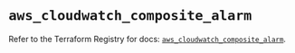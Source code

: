 # `aws_cloudwatch_composite_alarm`

Refer to the Terraform Registry for docs: [`aws_cloudwatch_composite_alarm`](https://registry.terraform.io/providers/hashicorp/aws/5.71.0/docs/resources/cloudwatch_composite_alarm).
